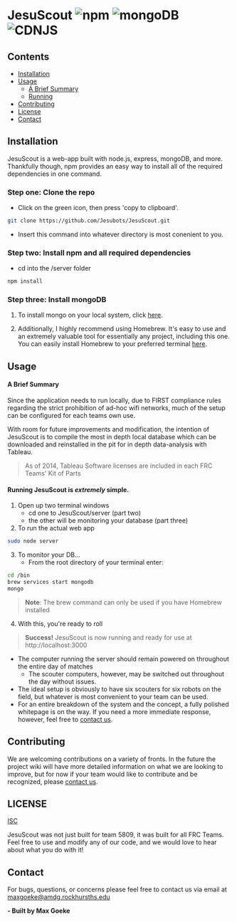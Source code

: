 JesuScout
![npm](https://img.shields.io/npm/v/npm.svg)
![mongoDB](https://img.shields.io/badge/mongoDB-v3.6-red.svg)
![CDNJS](https://img.shields.io/cdnjs/v/jquery.svg)
=========

## Contents

- [Installation](#installation)
- [Usage](#usage)
    - [A Brief Summary](#brief-summary)
    - [Running](#running-jesuscout-is-extremely-simple)
- [Contributing](#contributing)
- [License](#license)
- [Contact](#contact)

## Installation

JesuScout is a web-app built with node.js, express, mongoDB, and more. Thankfully though, npm provides an easy way to install all of the required dependencies in one command.

### Step one: Clone the repo
- Click on the green icon, then press 'copy to clipboard'.
```sh
git clone https://github.com/Jesubots/JesuScout.git
```
- Insert this command into whatever directory is most conenient to you.

### Step two: Install npm and all required dependencies
- cd into the /server folder
```sh
npm install
```

### Step three: Install mongoDB
1. To install mongo on your local system, click [here](https://docs.mongodb.com/manual/installation/).

2. Additionally, I highly recommend using Homebrew. It's easy to use and an extremely valuable tool for essentially any project, including this one. You can easily install Homebrew to your preferred terminal [here](https://brew.sh/).

## Usage

#### A Brief Summary
Since the application needs to run locally, due to FIRST compliance rules regarding the strict prohibition of ad-hoc wifi networks, much of the setup can be configured for each teams own use.

With room for future improvements and modification, the intention of JesuScout is to compile the most in depth local database which can be downloaded and reinstalled in the pit for in depth data-analysis with Tableau.
> As of 2014, Tableau Software licenses are included in each FRC Teams' Kit of Parts

#### Running JesuScout is *extremely* simple. 

1. Open up two terminal windows
    - cd one to JesuScout/server (part two)
    - the other will be monitoring your database (part three)
2. To run the actual web app
```sh
sudo node server
```
3. To monitor your DB...
    - From the root directory of your terminal enter:
```sh
cd /bin
brew services start mongodb
mongo
```
> **Note**: The brew command can only be used if you have Homebrew installed

4. With this, you're ready to roll
> **Success!** JesuScout is now running and ready for use at http://localhost:3000

- The computer running the server should remain powered on throughout the entire day of matches
    - The scouter computers, however, may be switched out throughout the day without issues.
- The ideal setup is obviously to have six scouters for six robots on the field, but whatever is most convenient to your team can be used.
- For an entire breakdown of the system and the concept, a fully polished whitepage is on the way. If you need a more immediate response, however, feel free to [contact us](#contact).

## Contributing

We are welcoming contributions on a variety of fronts. In the future the project wiki will have more detailed information on what we are looking to improve, but for now if your team would like to contribute and be recognized, please [contact us](#contact).

## LICENSE

[ISC](https://github.com/Jesubots/JesuScout/blob/master/LICENSE)

JesuScout was not just built for team 5809, it was built for all FRC Teams. Feel free to use and modify any of our code, and we would love to hear about what you do with it!

## Contact

For bugs, questions, or concerns please feel free to contact us via email at maxgoeke@amdg.rockhursths.edu

**- Built by Max Goeke**
